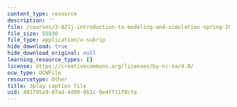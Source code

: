 ```yaml
---
content_type: resource
description: ''
file: /courses/3-021j-introduction-to-modeling-and-simulation-spring-2012/401795a987ad4d900b1c0e4ff11f8cfa_d3ChB1tDMyI.srt
file_size: 55830
file_type: application/x-subrip
hide_download: true
hide_download_original: null
learning_resource_types: []
license: https://creativecommons.org/licenses/by-nc-sa/4.0/
ocw_type: OCWFile
resourcetype: Other
title: 3play caption file
uid: 401795a9-87ad-4d90-0b1c-0e4ff11f8cfa
---
```

